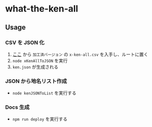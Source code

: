 # what-the-ken-all

## Usage

### CSV を JSON 化

1. [ここ](http://zipcloud.ibsnet.co.jp/) から `加工済バージョン` の `x-ken-all.csv` を入手し、ルートに置く
2. `node xKenAllToJSON` を実行
3. `ken.json` が生成される

### JSON から地名リスト作成

- `node kenJSONToList` を実行する

### Docs 生成

- `npm run deploy` を実行する
